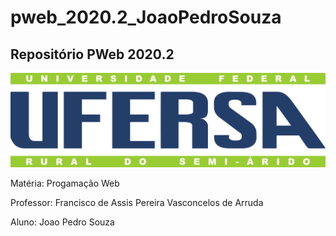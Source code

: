 # pweb_2020.2_JoaoPedroSouza
 ## Repositório PWeb 2020.2

![alt text](Imagens\Image.png "Image.png")

 Matéria: Progamação Web

 Professor: Francisco de Assis Pereira Vasconcelos de Arruda

 Aluno: Joao Pedro Souza